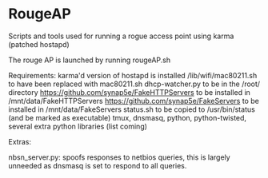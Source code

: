 RougeAP
===========

Scripts and tools used for running a rogue access point using karma (patched hostapd)

The rouge AP is launched by running rougeAP.sh

Requirements:
karma'd version of hostapd is installed
/lib/wifi/mac80211.sh to have been replaced with mac80211.sh
dhcp-watcher.py to be in the /root/ directory
https://github.com/synap5e/FakeHTTPServers to be installed in /mnt/data/FakeHTTPServers
https://github.com/synap5e/FakeServers to be installed in /mnt/data/FakeServers
status.sh to be copied to /usr/bin/status (and be marked as executable)
tmux, dnsmasq, python, python-twisted, several extra python libraries (list coming)

Extras:

nbsn_server.py:		spoofs responses to netbios queries, this is largely unneeded as dnsmasq is set to respond to all queries.
